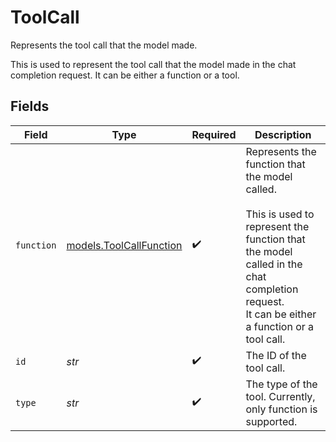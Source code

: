 # ToolCall

Represents the tool call that the model made.

This is used to represent the tool call that the model made in the chat completion request.
It can be either a function or a tool.


## Fields

| Field                                                                                                                                                                                    | Type                                                                                                                                                                                     | Required                                                                                                                                                                                 | Description                                                                                                                                                                              |
| ---------------------------------------------------------------------------------------------------------------------------------------------------------------------------------------- | ---------------------------------------------------------------------------------------------------------------------------------------------------------------------------------------- | ---------------------------------------------------------------------------------------------------------------------------------------------------------------------------------------- | ---------------------------------------------------------------------------------------------------------------------------------------------------------------------------------------- |
| `function`                                                                                                                                                                               | [models.ToolCallFunction](../models/toolcallfunction.md)                                                                                                                                 | :heavy_check_mark:                                                                                                                                                                       | Represents the function that the model called.<br/><br/>This is used to represent the function that the model called in the chat completion request.<br/>It can be either a function or a tool call. |
| `id`                                                                                                                                                                                     | *str*                                                                                                                                                                                    | :heavy_check_mark:                                                                                                                                                                       | The ID of the tool call.                                                                                                                                                                 |
| `type`                                                                                                                                                                                   | *str*                                                                                                                                                                                    | :heavy_check_mark:                                                                                                                                                                       | The type of the tool. Currently, only function is supported.                                                                                                                             |